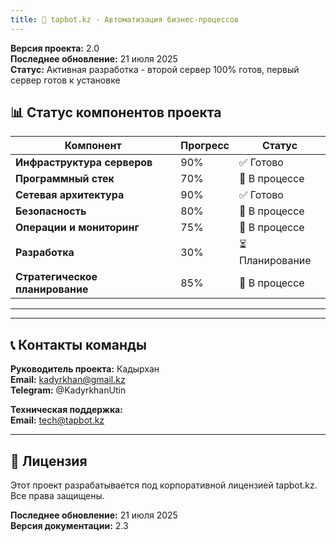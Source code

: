 ```yaml
---
title: 🚀 tapbot.kz - Автоматизация бизнес-процессов
---
```


**Версия проекта:** 2\.0\
**Последнее обновление:** 21 июля 2025\
**Статус:** Активная разработка - второй сервер 100% готов, первый сервер готов к установке

## 📊 Статус компонентов проекта

| Компонент                       | Прогресс | Статус         |
|---------------------------------|----------|----------------|
| **Инфраструктура серверов**     | 90%      | ✅ Готово       |
| **Программный стек**            | 70%      | 🔄 В процессе  |
| **Сетевая архитектура**         | 90%      | ✅ Готово       |
| **Безопасность**                | 80%      | 🔄 В процессе  |
| **Операции и мониторинг**       | 75%      | 🔄 В процессе  |
| **Разработка**                  | 30%      | ⏳ Планирование |
| **Стратегическое планирование** | 85%      | 🔄 В процессе  |

---


---

## 📞 Контакты команды

**Руководитель проекта:** Кадырхан\
**Email:** kadyrkhan@gmail.kz\
**Telegram:** @KadyrkhanUtin

**Техническая поддержка:**\
**Email:** tech@tapbot.kz

---

## 📄 Лицензия

Этот проект разрабатывается под корпоративной лицензией tapbot.kz. Все права защищены.

**Последнее обновление:** 21 июля 2025\
**Версия документации:** 2\.3